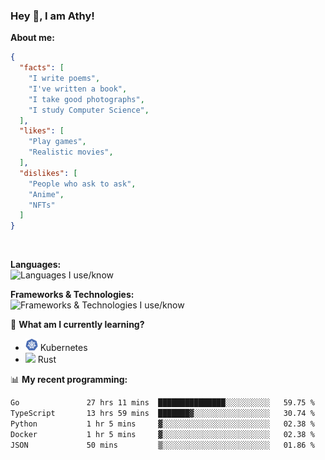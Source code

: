 ### Hey 👋, I am Athy!<br>

**About me:**


```json
{
  "facts": [
    "I write poems",
    "I've written a book",
    "I take good photographs",
    "I study Computer Science",
  ],
  "likes": [
    "Play games",
    "Realistic movies",
  ],
  "dislikes": [
    "People who ask to ask",
    "Anime",
    "NFTs"
  ]
}
```
<br>


**Languages:**<br>
![Languages I use/know](https://skillicons.dev/icons?i=py,js,html,go,lua,java)

**Frameworks & Technologies:**<br />
![Frameworks & Technologies I use/know](https://skillicons.dev/icons?i=nodejs,nextjs,ts,react,express,docker,kubernetes,mysql,postgresql,mongodb,git,github,tailwind,prisma)

📙 **What am I currently learning?**

- <img height="20" src="https://github.com/devicons/devicon/blob/master/icons/kubernetes/kubernetes-plain.svg" />  Kubernetes
- <img height="20" src="https://cdn.jsdelivr.net/gh/devicons/devicon/icons/rust/rust-plain.svg" /> Rust

📊 **My recent programming:**

<!--START_SECTION:waka-->

```txt
Go               27 hrs 11 mins  ███████████████░░░░░░░░░░   59.75 %
TypeScript       13 hrs 59 mins  ███████▓░░░░░░░░░░░░░░░░░   30.74 %
Python           1 hr 5 mins     ▓░░░░░░░░░░░░░░░░░░░░░░░░   02.38 %
Docker           1 hr 5 mins     ▓░░░░░░░░░░░░░░░░░░░░░░░░   02.38 %
JSON             50 mins         ▒░░░░░░░░░░░░░░░░░░░░░░░░   01.86 %
```

<!--END_SECTION:waka-->
